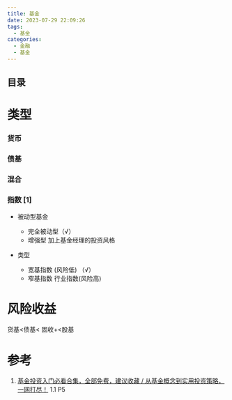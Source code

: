 ```yaml
---
title: 基金
date: 2023-07-29 22:09:26
tags:
  - 基金
categories:
  - 金融  
  - 基金
---
```


<p></p>
<!-- more -->

## 目录
<!-- toc -->

# 类型
### 货币 

### 债基

### 混合

### 指数 [1]
+ 被动型基金
  + 完全被动型（√）
  + 增强型
    加上基金经理的投资风格
  
+ 类型  
  + 宽基指数 (风险低) （√）
  + 窄基指数
    行业指数(风险高)


# 风险收益
货基<债基< 固收+<股基


# 参考
1. [基金投资入门必看合集，全部免费，建议收藏 / 从基金概念到实用投资策略，一网打尽！](https://www.bilibili.com/video/BV1GK4y1U7v7)   1.1 P5



 
